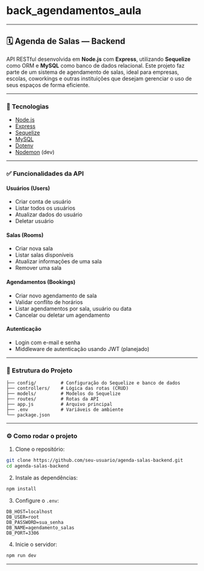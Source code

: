 # back_agendamentos_aula
---

## 🗓️ Agenda de Salas — Backend

API RESTful desenvolvida em **Node.js** com **Express**, utilizando **Sequelize** como ORM e **MySQL** como banco de dados relacional. Este projeto faz parte de um sistema de agendamento de salas, ideal para empresas, escolas, coworkings e outras instituições que desejam gerenciar o uso de seus espaços de forma eficiente.

---

### 🚀 Tecnologias

* [Node.js](https://nodejs.org/)
* [Express](https://expressjs.com/)
* [Sequelize](https://sequelize.org/)
* [MySQL](https://www.mysql.com/)
* [Dotenv](https://www.npmjs.com/package/dotenv)
* [Nodemon](https://nodemon.io/) (dev)

---

### ✅ Funcionalidades da API

#### Usuários (Users)

* Criar conta de usuário
* Listar todos os usuários
* Atualizar dados do usuário
* Deletar usuário

#### Salas (Rooms)

* Criar nova sala
* Listar salas disponíveis
* Atualizar informações de uma sala
* Remover uma sala

#### Agendamentos (Bookings)

* Criar novo agendamento de sala
* Validar conflito de horários
* Listar agendamentos por sala, usuário ou data
* Cancelar ou deletar um agendamento

#### Autenticação 

* Login com e-mail e senha
* Middleware de autenticação usando JWT (planejado)

---

### 📂 Estrutura do Projeto

```
├── config/         # Configuração do Sequelize e banco de dados
├── controllers/    # Lógica das rotas (CRUD)
├── models/         # Modelos do Sequelize
├── routes/         # Rotas da API
├── app.js          # Arquivo principal
├── .env            # Variáveis de ambiente
└── package.json
```

---

### ⚙️ Como rodar o projeto

1. Clone o repositório:

```bash
git clone https://github.com/seu-usuario/agenda-salas-backend.git
cd agenda-salas-backend
```

2. Instale as dependências:

```bash
npm install
```

3. Configure o `.env`:

```env
DB_HOST=localhost
DB_USER=root
DB_PASSWORD=sua_senha
DB_NAME=agendamento_salas
DB_PORT=3306
```

4. Inicie o servidor:

```bash
npm run dev
```

---

